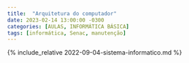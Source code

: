 ```yaml
---
title:  "Arquitetura do computador"
date: 2023-02-14 13:00:00 -0300
categories: [AULAS, INFORMÁTICA BÁSICA]
tags: [informática, Senac, manutenção]
---
```

{% include_relative 2022-09-04-sistema-informatico.md %}
